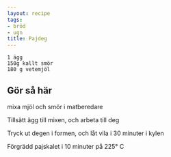 ```yaml
---
layout: recipe
tags:
- bröd
- ugn
title: Pajdeg
---
```


```
1 ägg
150g kallt smör
180 g vetemjöl
```

## Gör så här
mixa mjöl och smör i matberedare

Tillsätt ägg till mixen, och arbeta till deg

Tryck ut degen i formen, och låt vila i 30 minuter i kylen

Förgrädd pajskalet i 10 minuter på 225° C
